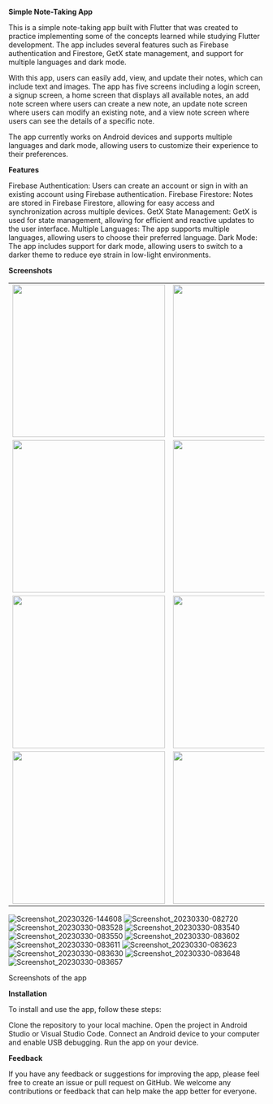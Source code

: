 **Simple Note-Taking App**


This is a simple note-taking app built with Flutter that was created to practice implementing some of the concepts learned while studying Flutter development. The app includes several features such as Firebase authentication and Firestore, GetX state management, and support for multiple languages and dark mode.

With this app, users can easily add, view, and update their notes, which can include text and images. The app has five screens including a login screen, a signup screen, a home screen that displays all available notes, an add note screen where users can create a new note, an update note screen where users can modify an existing note, and a view note screen where users can see the details of a specific note.

The app currently works on Android devices and supports multiple languages and dark mode, allowing users to customize their experience to their preferences.

**Features**


Firebase Authentication: Users can create an account or sign in with an existing account using Firebase authentication.
Firebase Firestore: Notes are stored in Firebase Firestore, allowing for easy access and synchronization across multiple devices.
GetX State Management: GetX is used for state management, allowing for efficient and reactive updates to the user interface.
Multiple Languages: The app supports multiple languages, allowing users to choose their preferred language.
Dark Mode: The app includes support for dark mode, allowing users to switch to a darker theme to reduce eye strain in low-light environments.

**Screenshots**

<table>
  <tr>
    <td><img src="https://user-images.githubusercontent.com/104342138/228775714-320a7b4f-8420-4b1b-98f4-89c7e6118368.png" width="300" height="300"></td>
    <td><img src="https://user-images.githubusercontent.com/104342138/228775938-bd5eaf1e-9401-4423-8f50-fbda2b65452a.png" width="300" height="300"></td>
    <td><img src="https://user-images.githubusercontent.com/104342138/228775957-058834ff-8724-4107-a45a-1c297fb5a1ba.png" width="300" height="300"></td>
  </tr>
  <tr>
    <td><img src="https://user-images.githubusercontent.com/104342138/228775971-53b77f23-f6b6-4c8f-89e5-3b170816a85d.png" width="300" height="300"></td>
    <td><img src="https://user-images.githubusercontent.com/104342138/228775984-26820d41-c75f-4803-a386-414e93003cd7.png" width="300" height="300"></td>
    <td><img src="https://user-images.githubusercontent.com/104342138/228775993-f1e04f4b-7d01-4ad5-8220-4894933a18d3.png" width="300" height="300"></td>
  </tr>
  <tr>
    <td><img src="https://user-images.githubusercontent.com/104342138/228776061-281049e4-2817-43eb-ab05-c58b81b78414.png" width="300" height="300"></td>
    <td><img src="https://user-images.githubusercontent.com/104342138/228776088-035de750-0b60-4be3-b1eb-bb09997d4674.png" width="300" height="300"></td>
    <td><img src="https://user-images.githubusercontent.com/104342138/228776108-ba5c81a0-52f2-4516-85f2-b704e5f3ee2d.png" width="300" height="300"></td>
  </tr>
  <tr>
    <td><img src="https://user-images.githubusercontent.com/104342138/228776130-68717ed8-4e1b-4a09-b0af-eaa4c22e145e.png" width="300" height="300"></td>
    <td><img src="https://user-images.githubusercontent.com/104342138/228776151-a83c077c-d2d4-4426-94f5-9a13acf72dcb.png" width="300" height="300"></td>
    <td></td>
  </tr>
</table>


![Screenshot_20230326-144608](https://user-images.githubusercontent.com/104342138/228775714-320a7b4f-8420-4b1b-98f4-89c7e6118368.png)
![Screenshot_20230330-082720](https://user-images.githubusercontent.com/104342138/228775938-bd5eaf1e-9401-4423-8f50-fbda2b65452a.png)
![Screenshot_20230330-083528](https://user-images.githubusercontent.com/104342138/228775957-058834ff-8724-4107-a45a-1c297fb5a1ba.png)
![Screenshot_20230330-083540](https://user-images.githubusercontent.com/104342138/228775971-53b77f23-f6b6-4c8f-89e5-3b170816a85d.png)
![Screenshot_20230330-083550](https://user-images.githubusercontent.com/104342138/228775984-26820d41-c75f-4803-a386-414e93003cd7.png)
![Screenshot_20230330-083602](https://user-images.githubusercontent.com/104342138/228775993-f1e04f4b-7d01-4ad5-8220-4894933a18d3.png)
![Screenshot_20230330-083611](https://user-images.githubusercontent.com/104342138/228776061-281049e4-2817-43eb-ab05-c58b81b78414.png)
![Screenshot_20230330-083623](https://user-images.githubusercontent.com/104342138/228776088-035de750-0b60-4be3-b1eb-bb09997d4674.png)
![Screenshot_20230330-083630](https://user-images.githubusercontent.com/104342138/228776108-ba5c81a0-52f2-4516-85f2-b704e5f3ee2d.png)
![Screenshot_20230330-083648](https://user-images.githubusercontent.com/104342138/228776130-68717ed8-4e1b-4a09-b0af-eaa4c22e145e.png)
![Screenshot_20230330-083657](https://user-images.githubusercontent.com/104342138/228776151-a83c077c-d2d4-4426-94f5-9a13acf72dcb.png)

Screenshots of the app

**Installation**


To install and use the app, follow these steps:

Clone the repository to your local machine.
Open the project in Android Studio or Visual Studio Code.
Connect an Android device to your computer and enable USB debugging.
Run the app on your device.

**Feedback**


If you have any feedback or suggestions for improving the app, please feel free to create an issue or pull request on GitHub. We welcome any contributions or feedback that can help make the app better for everyone.
